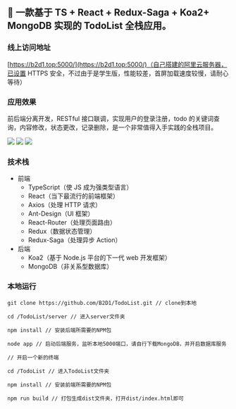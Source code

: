 ## 🚩 一款基于 TS + React + Redux-Saga + Koa2+ MongoDB 实现的 TodoList 全栈应用。

### 线上访问地址

[https://b2d1.top:5000/](https://b2d1.top:5000/)（自己搭建的阿里云服务器，已设置 HTTPS 安全，不过由于是学生版，性能较差，首屏加载速度较慢，请耐心等待）

### 应用效果

前后端分离开发，RESTful 接口联调，实现用户的登录注册，todo 的关键词查询，内容修改，状态更改，记录删除，是一个非常值得入手实践的全栈项目。

![](https://user-gold-cdn.xitu.io/2019/2/18/168ffc1c40f0f666?w=1920&h=1048&f=png&s=69412)
![](https://user-gold-cdn.xitu.io/2019/2/18/168ffc207020d835?w=1920&h=1048&f=png&s=78425)
![](https://user-gold-cdn.xitu.io/2019/2/18/168ffc248829116e?w=1920&h=1048&f=png&s=76216)

### 技术栈

-   前端
    -   TypeScript（使 JS 成为强类型语言）
    -   React（当下最流行的前端框架）
    -   Axios（处理 HTTP 请求）
    -   Ant-Design（UI 框架）
    -   React-Router（处理页面路由）
    -   Redux（数据状态管理）
    -   Redux-Saga（处理异步 Action）
-   后端
    -   Koa2（基于 Node.js 平台的下一代 web 开发框架）
    -   MongoDB（非关系型数据库）

### 本地运行

```
git clone https://github.com/B2D1/TodoList.git // clone到本地
```

```
cd /TodoList/server // 进入server文件夹

npm install // 安装后端所需要的NPM包

node app // 启动后端服务，监听本地5000端口，请自行下载MongoDB，并开启数据库服务
```

```
// 开启一个新的终端

cd /TodoList // 进入TodoList文件夹

npm install // 安装前端所需要的NPM包

npm run build // 打包生成dist文件夹，打开dist/index.html即可
```
